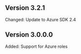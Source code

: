 Version 3.2.1
---------------
Changed: Update to Azure SDK 2.4

Version 3.0.0.0
---------------
Added: Support for Azure roles
